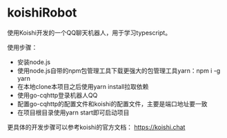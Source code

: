 # koishiRobot
使用Koishi开发的一个QQ聊天机器人，用于学习typescript。

使用步骤：
- 安装node.js
- 使用node.js自带的npm包管理工具下载更强大的包管理工具yarn：npm i -g yarn
- 在本地clone本项目之后使用yarn install拉取依赖
- 使用go-cqhttp登录机器人QQ
- 配置go-cqhttp的配置文件和koishi的配置文件，主要是端口地址要一致
- 在项目根目录使用yarn start即可启动项目

更具体的开发步骤可以参考koishi的官方文档：
https://koishi.chat
